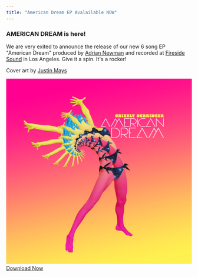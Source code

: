 ```yaml
---
title: "American Dream EP Avalailable NOW"
---
```


<div class="post">
  <h3>AMERICAN DREAM is here!</h3>
  <p>We are very exited to announce the release of our new 6 song EP "American Dream" produced by <a href="https://en.wikipedia.org/wiki/Adrian_Newman_(producer)">Adrian Newman</a> and recorded at <a href="https://www.facebook.com/Fireside-Sound-1564015083827223/">Fireside Sound</a> in Los Angeles. Give it a spin. It's a rocker!</p>
  <p>Cover art by <a href="https://www.instagram.com/maysgrafx/?hl=en">Justin Mays</a></p>
  <a href="https://itunes.apple.com/us/album/american-dream-ep/id1166355972" target="_blank">
    <img src="/assets/img/ad_cover.jpg" alt="" class="img-responsive">
  </a>
  <br>
  <a href="https://itunes.apple.com/us/album/american-dream-ep/id1166355972" target="_blank" class="btn btn-block btn-success">Download Now</a>
  
</div>